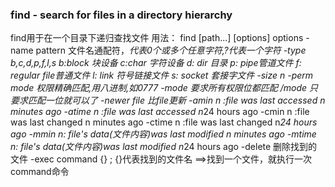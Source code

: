 ### find - search for files in a directory hierarchy	

find用于在一个目录下递归查找文件
用法：
	find [path...] [options]
		options	
			-name pattern 文件名通配符，*代表0个或多个任意字符,?代表一个字符
			-type b,c,d,p,f,l,s
				b:block 块设备
				c:char 字符设备
				d: dir 目录
				p: pipe管道文件
				f: regular file普通文件
				l: link 符号链接文件
				s: socket 套接字文件
			-size n
			-perm mode 权限精确匹配,用八进制,如0777
				-mode 要求所有权限位都匹配
				/mode 只要求匹配一位就可以了
			-newer file  比file更新
			-amin  n :file was last accessed n minutes ago
			-atime n :file was last accessed n*24 hours ago
			-cmin  n :file was last changed  n minutes ago
			-ctime n :file was last changed  n*24 hours ago	
			-mmin  n: file's data(文件内容)was  last modified  n minutes ago
			-mtime n: file's data(文件内容)was last modified n*24 hours ago
			-delete  删除找到的文件
			-exec  command  {} \;  {}代表找到的文件名
				==>找到一个文件，就执行一次command命令
			
			